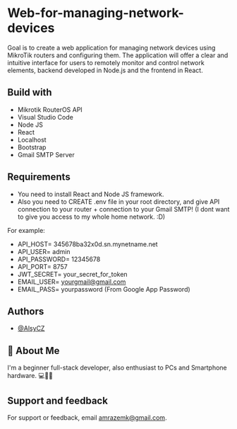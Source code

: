 
# Web-for-managing-network-devices

Goal is to create a web application for managing network devices using MikroTik routers and configuring them. The application will offer a clear and intuitive interface for users to remotely monitor and control network elements, backend developed in Node.js and the frontend in React.


## Build with
- Mikrotik RouterOS API
 - Visual Studio Code
 - Node JS
 - React
 - Localhost
 - Bootstrap
 - Gmail SMTP Server

## Requirements

- You need to install React and Node JS framework.
- Also you need to CREATE .env file in your root directory, and give API connection to your router + connection to your Gmail SMTP!
(I dont want to give you access to my whole home network. :D)

For example:
- API_HOST= 345678ba32x0d.sn.mynetname.net
- API_USER= admin
- API_PASSWORD= 12345678
- API_PORT= 8757
- JWT_SECRET= your_secret_for_token
- EMAIL_USER= yourgmail@gmail.com
- EMAIL_PASS= yourpassword (From Google App Password)

## Authors

- [@AlsyCZ](https://www.github.com/AlsyCZ)


## 🚀 About Me
I'm a beginner full-stack developer, also enthusiast to PCs and Smartphone hardware. 💻📱🔧


## Support and feedback

For support or feedback, email amrazemk@gmail.com.

